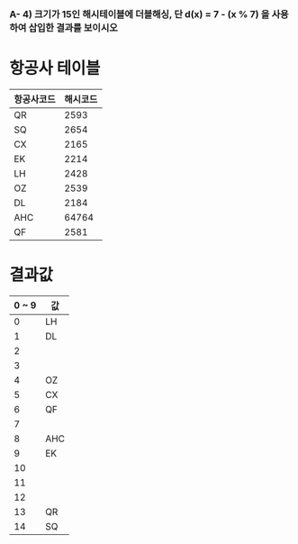 ### A- 4) 크기가 15인 해시테이블에 더블해싱, 단 d(x) = 7 - (x % 7) 을 사용하여 삽입한 결과를 보이시오

# 항공사 테이블

| 항공사코드 | 해시코드 |
|---------|----------|
| QR | 2593 |
| SQ | 2654 |
| CX | 2165 |
| EK | 2214 |
| LH | 2428 |
| OZ | 2539 |
| DL | 2184 |
| AHC | 64764 |
| QF | 2581 | 
 
 # 결과값

| 0 ~ 9 | 값 |
|---------|----------|
| 0 | LH |
| 1 | DL |
| 2 |  |
| 3 |  |
| 4 | OZ |
| 5 | CX |
| 6 | QF |
| 7 |  |
| 8 | AHC |
| 9 | EK | 
| 10 | |
| 11 | |
| 12 |  |
| 13 | QR |
| 14 | SQ |

